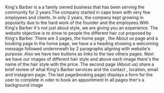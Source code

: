 King's Barber is a  a family owned business that has been serving the community for 2 years.The company started in cape town with very few employees and clients.
In only 2 years, the company kept growing in popularity due to the hard work of the founder and the employees.With King's Barber it's not just about style, we are giving you an experience.
The website objective is to show to people the different hair cut proposed by King's Barber. There are 3 pages, the home page , the About us page and a booking page
In the home page, we have a a heading showing   a welcoming message followed undernneath by 2 paragraphs aligning with website's purpose. Also we have two buttons as links to the two others pages.
Next we have our images of different hair style and above each image there's the name of the hair style with the price.
The second page (About us) share a brief review of what King's Barber services and the contact , location, email and instagram page. 
The last page(booking page) displays a form for the user to complete in oder to book an appointment 
In all pages ther's a background image
